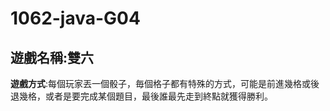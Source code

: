 # 1062-java-G04

## 遊戲名稱:雙六
 
**遊戲方式**:每個玩家丟一個骰子，毎個格子都有特殊的方式，可能是前進幾格或後退幾格，或者是要完成某個題目，最後誰最先走到終點就獲得勝利。
